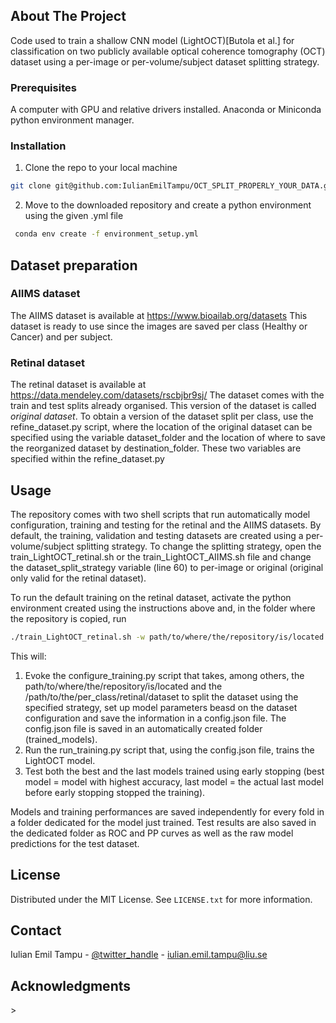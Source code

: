 
<!-- ABOUT THE PROJECT -->
## About The Project

Code used to train a shallow CNN model (LightOCT)[Butola et al.] for classification on two publicly available optical coherence tomography (OCT) dataset using a per-image or per-volume/subject dataset splitting strategy.

### Prerequisites
A computer with GPU and relative drivers installed.
Anaconda or Miniconda python environment manager.

### Installation
1. Clone the repo to your local machine
```sh
git clone git@github.com:IulianEmilTampu/OCT_SPLIT_PROPERLY_YOUR_DATA.git
```
2. Move to the downloaded repository and create a python environment using the given .yml file
  ```sh
   conda env create -f environment_setup.yml
   ```

<!-- Dataset Preparation -->
## Dataset preparation
### AIIMS dataset
The AIIMS dataset is available at https://www.bioailab.org/datasets 
This dataset is ready to use since the images are saved per class (Healthy or Cancer) and per subject.

### Retinal dataset
The retinal dataset is available at https://data.mendeley.com/datasets/rscbjbr9sj/
The dataset comes with the train and test splits already organised. This version of the dataset is called *original dataset*. To obtain a version of the dataset split per class, use the refine_dataset.py script, where the location of the original dataset can be specified using the variable dataset_folder and the location of where to save the reorganized dataset by destination_folder. These two variables are specified within the refine_dataset.py 

<!-- USAGE EXAMPLES -->
## Usage

The repository comes with two shell scripts that run automatically model configuration, training and testing for the retinal and the AIIMS datasets. By default, the training, validation and testing datasets are created using a per-volume/subject splitting strategy. To change the splitting strategy, open the train_LightOCT_retinal.sh or the train_LightOCT_AIIMS.sh file and change the dataset_split_strategy variable (line 60) to per-image or original (original only valid for the retinal dataset).

To run the default training on the retinal dataset, activate the python environment created using the instructions above and, in the folder where the repository is copied, run
  ```sh
  ./train_LightOCT_retinal.sh -w path/to/where/the/repository/is/located -d /path/to/the/per_class/retinal/dataset -g 0
  ```
This will:
1. Evoke the configure_training.py script that takes, among others, the path/to/where/the/repository/is/located and the /path/to/the/per_class/retinal/dataset to split the dataset using the specified strategy, set up model parameters beasd on the dataset configuration and save the information in a config.json file. The config.json file is saved in an automatically created folder (trained_models).
2. Run the run_training.py script that, using the config.json file, trains the LightOCT model.
3. Test both the best and the last models trained using early stopping (best model = model with highest accuracy, last model = the actual last model before early stopping stopped the training).

Models and training performances are saved independently for every fold in a folder dedicated for the model just trained. Test results are also saved in the dedicated folder as ROC and PP curves as well as the raw model predictions for the test dataset.



<!-- LICENSE -->
## License

Distributed under the MIT License. See `LICENSE.txt` for more information.


<!-- CONTACT -->
## Contact

Iulian Emil Tampu - [@twitter_handle](https://twitter.com/) - iulian.emil.tampu@liu.se

<!-- ACKNOWLEDGMENTS -->
## Acknowledgments


<!-- MARKDOWN LINKS & IMAGES -->
<!-- https://www.markdownguide.org/basic-syntax/#reference-style-links -->>
<!-- [contributors-shield]: https://img.shields.io/github/contributors/github_username/repo_name.svg?style=for-the-badge
[contributors-url]: https://github.com/github_username/repo_name/graphs/contributors
[forks-shield]: https://img.shields.io/github/forks/github_username/repo_name.svg?style=for-the-badge
[forks-url]: https://github.com/github_username/repo_name/network/members
[stars-shield]: https://img.shields.io/github/stars/github_username/repo_name.svg?style=for-the-badge
[stars-url]: https://github.com/github_username/repo_name/stargazers
[issues-shield]: https://img.shields.io/github/issues/github_username/repo_name.svg?style=for-the-badge
[issues-url]: https://github.com/github_username/repo_name/issues
[license-shield]: https://img.shields.io/github/license/github_username/repo_name.svg?style=for-the-badge
[license-url]: https://github.com/github_username/repo_name/blob/master/LICENSE.txt
[linkedin-shield]: https://img.shields.io/badge/-LinkedIn-black.svg?style=for-the-badge&logo=linkedin&colorB=555
[linkedin-url]: https://linkedin.com/in/linkedin_username
[product-screenshot]: images/screenshot.png -->

<!-- ROADMAP 
## Roadmap

- [ ] Feature 1
- [ ] Feature 2
- [ ] Feature 3
    - [ ] Nested Feature

